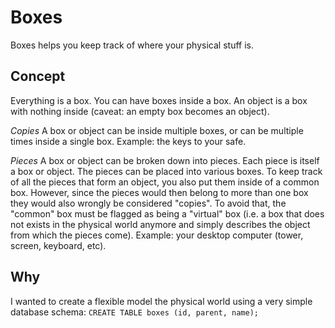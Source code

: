 # Boxes
Boxes helps you keep track of where your physical stuff is.

## Concept
Everything is a box.
You can have boxes inside a box.
An object is a box with nothing inside (caveat: an empty box becomes an object).

*Copies*
A box or object can be inside multiple boxes, or can be multiple times inside a single box.
Example: the keys to your safe.

*Pieces*
A box or object can be broken down into pieces. Each piece is itself a box or object.
The pieces can be placed into various boxes. To keep track of all the pieces that form an object, you also put them inside of a common box.
However, since the pieces would then belong to more than one box they would also wrongly be considered "copies".
To avoid that, the "common" box must be flagged as being a "virtual" box (i.e. a
box that does not exists in the physical world anymore and simply describes the object from which the pieces come).
Example: your desktop computer (tower, screen, keyboard, etc).

## Why
I wanted to create a flexible model the physical world using a very simple database schema: `CREATE TABLE boxes (id, parent, name);`
